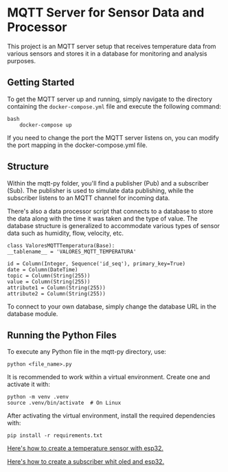 # MQTT Server for Sensor Data and Processor

This project is an MQTT server setup that receives temperature data from various sensors and stores it in a database for monitoring and analysis purposes.

## Getting Started

To get the MQTT server up and running, simply navigate to the directory containing the `docker-compose.yml` file and execute the following command:

    bash
    	docker-compose up

If you need to change the port the MQTT server listens on, you can modify the port mapping in the docker-compose.yml file.

## Structure

Within the mqtt-py folder, you'll find a publisher (Pub) and a subscriber (Sub). The publisher is used to simulate data publishing, while the subscriber listens to an MQTT channel for incoming data.

There's also a data processor script that connects to a database to store the data along with the time it was taken and the type of value. The database structure is generalized to accommodate various types of sensor data such as humidity, flow, velocity, etc.

    class ValoresMQTTTemperatura(Base):
    __tablename__ = 'VALORES_MQTT_TEMPERATURA'

    id = Column(Integer, Sequence('id_seq'), primary_key=True)
    date = Column(DateTime)
    topic = Column(String(255))
    value = Column(String(255))
    attribute1 = Column(String(255))
    attribute2 = Column(String(255))

To connect to your own database, simply change the database URL in the database module.

## Running the Python Files

To execute any Python file in the mqtt-py directory, use:

    python <file_name>.py

It is recommended to work within a virtual environment. Create one and activate it with:

    python -m venv .venv
    source .venv/bin/activate  # On Linux

After activating the virtual environment, install the required dependencies with:

    pip install -r requirements.txt

[Here's how to create a temperature sensor with esp32.](https://github.com/Itsmysecondacount/mqtt-esp32-read-temperature-of-solar-storage)

[Here's how to create a subscriber whit oled and esp32.](https://github.com/Itsmysecondacount/mqtt-sub-whit-display)
